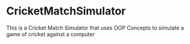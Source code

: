 # CricketMatchSimulator
This is a Cricket Match Simulator that uses OOP Concepts to simulate a game of cricket against a computer
